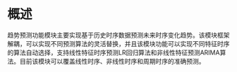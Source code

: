# 概述

趋势预测功能模块主要实现基于历史时序数据预测未来时序变化趋势。该模块框架解耦，可以实现不同预测算法的灵活替换，并且该模块功能可以实现不同特征时序的算法自动选择，支持线性特征时序预测LR回归算法和非线性特征预测ARIMA算法。目前该模块可以覆盖线性时序、非线性时序和周期时序的准确预测。
